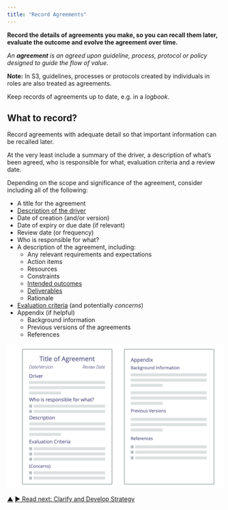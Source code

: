 ```yaml
---
title: "Record Agreements"
---
```



**Record the details of agreements you make, so you can recall them later, evaluate the outcome and evolve the agreement over time.**

_An **agreement** is an agreed upon guideline, process, protocol or policy designed to guide the flow of value._

**Note:** In S3, guidelines, processes or protocols created by individuals in roles are also treated as agreements.

Keep records of agreements up to date, e.g. in a <dfn data-info="Logbook: A (digital) system to store all information relevant for running an organization.">logbook</dfn>.


## What to record?

Record agreements with adequate detail so that important information can be recalled later.

At the very least include a summary of the driver, a description of what’s been agreed, who is responsible for what, evaluation criteria and a review date.

Depending on the scope and significance of the agreement, consider including all of the following:

-   A title for the agreement
-   [Description of the driver](describe-organizational-drivers.html)
-   Date of creation (and/or version)
-   Date of expiry or due date (if relevant)
-   Review date (or frequency)
-   Who is responsible for what?
-   A description of the agreement, including:
    -   Any relevant requirements and expectations
    -   Action items
    -   Resources
    -   Constraints
    -   [Intended outcomes](clarify-intended-outcome.html)
    -   [Deliverables](describe-deliverables.html)
    -   Rationale
-   [Evaluation criteria](evaluation-criteria.html) (and potentially <dfn data-info="Concern: An assumption that cannot (for now at least) be backed up by reasoning or enough evidence to prove its relevance or validity to those who are considering it.">concerns</dfn>)
-   Appendix (if helpful)
    -   Background information
    -   Previous versions of the agreements
    -   References

![Template for agreements](img/templates/agreement-template.png)


<div class="bottom-nav">
<a href="defining-agreements.html" title="Up: Defining Agreements">▲</a> <a href="clarify-and-develop-strategy.html" title="Read next: Clarify and Develop Strategy">▶ Read next: Clarify and Develop Strategy</a>
</div>


<script type="text/javascript">
Mousetrap.bind('g n', function() {
    window.location.href = 'clarify-and-develop-strategy.html';
    return false;
});
</script>


